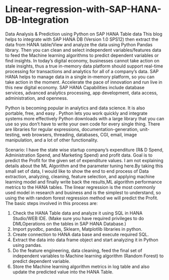 # Linear-regression-with-SAP-HANA-DB-Integration
Data Analysis & Prediction using Python on SAP HANA Table data
This blog helps to integrate with SAP HANA DB (Version 1.0 SPS12) then extract the data from HANA table/View and 
analyze the data using Python Pandas library. Then you can clean and select independent variables/features data to 
feed the Machine learning algorithms to predict dependent variables or find insights.
In today’s digital economy, businesses cannot take action on stale insights, thus a true in-memory data 
platform should support real-time processing for transactions and analytics for all of a company’s data. 
SAP HANA helps to manage data in a single in-memory platform, so you can take action in the moment. 
Accelerate the pace of innovation and run live in this new digital economy. SAP HANA Capabilities include database services, 
advanced analytics processing, app development, data access, administration, and openness.

Python is becoming popular in analytics and data science. 
It is also portable, free, and easy .
Python lets you work quickly and integrate systems more effectively Python downloads with a large library 
that you can use so you don’t have to write your own code for every single thing. There are libraries for
regular expressions, documentation-generation, unit-testing, web browsers, threading, databases, CGI, email,
image manipulation, and a lot of other functionality.


Scenario: I have the state wise startup company’s expenditure (R&	D Spend, Administration Spend, and Marketing Spend) and profit data. 
Goal is to predict the Profit for the given set of expenditure values. I am not explaining details about the
ML Algorithm and the parameter tuning here.By taking this small set of data, I would like to show the end to end process 
of Data extraction, analyzing, cleaning, feature selection, and applying machine learning model and finally write back 
the results,ML algorithm performance metrics to the HANA tables. 
The linear regression is the most commonly used model in research and business and is the simplest to understand, so using the with random forest regression method we will predict the Profit.
The basic steps involved in this process are:

1.	Check the HANA Table data and analyze it using SQL in HANA Studio/WEB IDE.
(Make sure you have required privileges to do DMLOperations on the tables in SAP HANA Database.)
2.	Import pyodbc, pandas, Sklearn, Matplotlib libraries in python.
3.	Create connection to HANA data base and execute required SQL.
4.	Extract the data into data frame object and start analyzing it in Python using pandas.
5.	Do the feature engineering, data cleaning, feed the final set of independent variables to Machine learning algorithm (Random Forest) to predict dependent variable.
6.	Store the Machine learning algorithm metrics in log table and also update the predicted value into the HANA Table.
